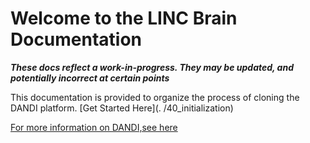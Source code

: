 # Welcome to the LINC Brain Documentation

***These docs reflect a work-in-progress. They may be updated, and potentially incorrect at certain points***

This documentation is provided to organize the process of cloning the DANDI platform. [Get Started Here](.
/40_initialization)

[For more information on DANDI,see here](https://dandiarchive.org/)

[//]: # (<img)

[//]: # (src="./img/dandi-banner.png")

[//]: # (alt="dandi_banner")

[//]: # (style="width: 75%; height: auto; display: block; margin-left: auto;  margin-right: auto;"/>)

[//]: # ()
[//]: # (The Web interface to the DANDI archive is located at [https://dandiarchive.org]&#40;https://dandiarchive.org&#41;.)

[//]: # (This documentation explains how to interact with the archive.)

[//]: # ()
[//]: # (## How to Use This Documentation)

[//]: # ()
[//]: # (If you want to know more about the DANDI project, its goals, and the problems)

[//]: # (it tries to solve, check out the [Introduction]&#40;./01_introduction.md&#41;.)

[//]: # ()
[//]: # (To start using the archive, head over to [Using DANDI]&#40;./10_using_dandi.md&#41; in the User Guide section.)

[//]: # ()
[//]: # (If are a developer and want to know how the project is organized, check out the [Project Structure]&#40;.)

[//]: # (/20_project_structure&#41;)

[//]: # (page in the Developer Guide section.)

[//]: # ()
[//]: # ()
[//]: # (## Where to Get Help)

[//]: # ()
[//]: # (You can communicate with the DANDI team in a variety of ways, depending on your needs:)

[//]: # ()
[//]: # (- You can ask questions, report bugs, or )

[//]: # (request features [at our helpdesk]&#40;https://github.com/dandi/helpdesk/issues/new/choose&#41;.)

[//]: # (- For interacting with the global neuroscience community, post on [https://neurostars.org]&#40;https://neurostars.org&#41;)

[//]: # (and use the tag [dandi]&#40;https://neurostars.org/tag/dandi&#41;.)

[//]: # (- You can use the DANDI Slack workspace, which we will invite you to after approving your [registration on )

[//]: # (  DANDI using GitHub]&#40;https://dandiarchive.org/&#41; &#40;this registration is required to upload data or to use the DANDI )

[//]: # (  JupyterHub&#41;. See [here for details on how to )

[//]: # (  register]&#40;./13_upload.md&#41;.)

[//]: # (- Email us: [info@dandiarchive.org]&#40;mailto: info@dandiarchive.org&#41;)

[//]: # ()
[//]: # (## Contributing and Feedback)

[//]: # ()
[//]: # (We are looking for people to give us feedback on this documentation. If anything)

[//]: # (is unclear, [open an issue on our repository]&#40;https://github.com/dandi/handbook/issues&#41;. You can also get in touch on )

[//]: # (our Slack channel, which is available to those who have)

[//]: # (registered an account on the archive.)

[//]: # ()
[//]: # (If you want to get started right away and contribute directly to this)

[//]: # (documentation, see the [About This Documentation]&#40;.)

[//]: # (/100_about_this_doc.md&#41; section.)

[//]: # (## License)

[//]: # ()
[//]: # (<a rel="license" href="http://creativecommons.org/licenses/by/4.0/"><img alt="Creative Commons License" style="border-width:0" src="https://i.creativecommons.org/l/by/4.0/88x31.png" /></a><br />This work is licensed under a <a rel="license" href="http://creativecommons.org/licenses/by/4.0/">Creative Commons Attribution 4.0 International License</a>.)
